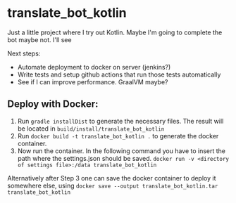 # translate_bot_kotlin

Just a little project where I try out Kotlin. Maybe I'm going to complete the bot maybe not. I'll see

Next steps:
 - Automate deployment to docker on server (jenkins?)
 - Write tests and setup github actions that run those tests automatically
 - See if I can improve performance. GraalVM maybe?

## Deploy with Docker:

1. Run `gradle installDist` to generate the necessary files. 
   The result will be located in `build/install/translate_bot_kotlin`
2. Run `docker build -t translate_bot_kotlin .` to generate the docker container.
3. Now run the container. In the following command you have to insert the path where the settings.json should be saved. 
   `docker run -v <directory of settings file>:/data translate_bot_kotlin`

Alternatively after Step 3 one can save the docker container to deploy it somewhere else, using 
`docker save --output translate_bot_kotlin.tar translate_bot_kotlin`
